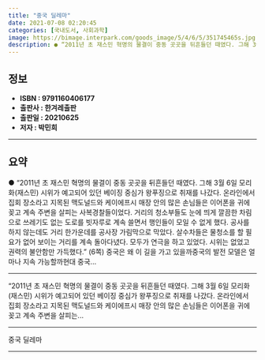 ```yaml
---
title: "중국 딜레마"
date: 2021-07-08 02:20:45
categories: [국내도서, 사회과학]
image: https://bimage.interpark.com/goods_image/5/4/6/5/351745465s.jpg
description: ● “2011년 초 재스민 혁명의 물결이 중동 곳곳을 뒤흔들던 때였다. 그해 3월 6일 모리화(재스민) 시위가 예고되어 있던 베이징 중심가 왕푸징으로 취재를 나갔다. 온라인에서 집회 장소라고 지목된 맥도널드와 케이에프시 매장 안의 많은 손님들은 이어폰을 귀에 꽂고 계속 주변을 살피는
---
```


## **정보**

- **ISBN : 9791160406177**
- **출판사 : 한겨레출판**
- **출판일 : 20210625**
- **저자 : 박민희**

------



## **요약**

●  “2011년 초 재스민 혁명의 물결이 중동 곳곳을 뒤흔들던 때였다. 그해 3월 6일 모리화(재스민) 시위가 예고되어 있던 베이징 중심가 왕푸징으로 취재를 나갔다. 온라인에서 집회 장소라고 지목된 맥도널드와 케이에프시 매장 안의 많은 손님들은 이어폰을 귀에 꽂고 계속 주변을 살피는 사복경찰들이었다. 거리의 청소부들도 눈에 띄게 깔끔한 차림으로 쓰레기도 없는 도로를 빗자루로 계속 쓸면서 행인들이 모일 수 없게 했다. 공사를 하지 않는데도 거리 한가운데를 공사장 가림막으로 막았다. 살수차들은 물청소를 할 필요가 없어 보이는 거리를 계속 돌아다녔다. 모두가 연극을 하고 있었다. 시위는 없었고 권력의 불안함만 가득했다.” (6쪽) 중국은 왜 이 길을 가고 있을까중국의 발전 모델은 얼마나 지속 가능할까현대 중국...

------

“2011년 초 재스민 혁명의 물결이 중동 곳곳을 뒤흔들던 때였다. 그해 3월 6일 모리화(재스민) 시위가 예고되어 있던 베이징 중심가 왕푸징으로 취재를 나갔다. 온라인에서 집회 장소라고 지목된 맥도널드와 케이에프시 매장 안의 많은 손님들은 이어폰을 귀에 꽂고 계속 주변을 살피는... 

------


중국 딜레마 

------


